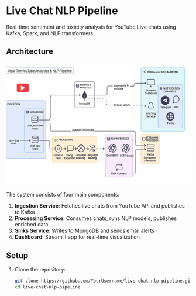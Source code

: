 # Live Chat NLP Pipeline
Real-time sentiment and toxicity analysis for YouTube Live chats using Kafka, Spark, and NLP transformers.

## Architecture
![diagram](<ChatGPT Image Sep 16, 2025, 10_32_50 PM.png>)

The system consists of four main components:
1. **Ingestion Service**: Fetches live chats from YouTube API and publishes to Kafka
2. **Processing Service**: Consumes chats, runs NLP models, publishes enriched data
3. **Sinks Service**: Writes to MongoDB and sends email alerts
4. **Dashboard**: Streamlit app for real-time visualization

## Setup

1. Clone the repository:
   ```bash
   git clone https://github.com/YourUsername/live-chat-nlp-pipeline.git
   cd live-chat-nlp-pipeline

